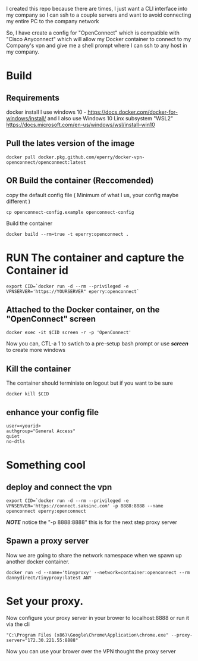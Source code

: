
I created this repo because there are times, I just want a CLI interface into my company so I can ssh to a couple servers and want to avoid connecting my entire PC to the company network

So, I have create a config for "OpenConnect" which is compatible with "Cisco Anyconnect" which will allow my Docker container to connect to my Company's vpn and give me a shell prompt where I can ssh to any host in my company.
# Build

## Requirements
docker install 
  I use windows 10 - https://docs.docker.com/docker-for-windows/install/
  and I also use Windows 10 Linx subsystem "WSL2"  https://docs.microsoft.com/en-us/windows/wsl/install-win10


## Pull the lates version of the image

```
docker pull docker.pkg.github.com/eperry/docker-vpn-openconnect/openconnect:latest
```

## OR Build the container (Reccomended)

copy the default config file ( Minimum of what I us, your config maybe different )

```
cp openconnect-config.example openconnect-config
```

Build the container

```
docker build --rm=true -t eperry:openconnect .
```

# RUN The container and capture the Container id

```
export CID=`docker run -d --rm --privileged -e VPNSERVER='https://YOURSERVER" eperry:openconnect`
```

## Attached to the Docker container, on the "OpenConnect" screen

```
docker exec -it $CID screen -r -p 'OpenConnect'
```

Now you can, CTL-a 1  to swtich to a pre-setup bash prompt or use ***screen*** to create more windows

## Kill the container

The container should terminiate on logout but if you want to be sure

```
docker kill $CID
```

## enhance your config file

```
user=<yourid>
authgroup="General Access" 
quiet
no-dtls
```


# Something cool

## deploy and connect the vpn


```
export CID=`docker run -d --rm --privileged -e VPNSERVER='https://connect.saksinc.com' -p 8888:8888 --name openconnect eperry:openconnect
```
***NOTE*** notice the "-p 8888:8888" this is for the next step proxy server

## Spawn a proxy server

Now we are going to share the network namespace when we spawn up another docker container.

```
docker run -d --name='tinyproxy' --network=container:openconnect --rm dannydirect/tinyproxy:latest ANY
```

# Set your proxy.

Now configure your proxy server in your brower to localhost:8888 or run it via the cli

```
"C:\Program Files (x86)\Google\Chrome\Application\chrome.exe" --proxy-server="172.30.221.55:8888"
```

Now you can use your brower over the VPN thought the proxy server
